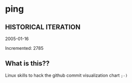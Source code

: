 # ping

## HISTORICAL ITERATION
2005-01-16

Incremented: 2785

## What is this?? 
Linux skills to hack the github commit visualization chart `;-)`
